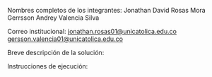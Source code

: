 Nombres completos de los integrantes:
Jonathan David Rosas Mora
Gerrsson Andrey Valencia Silva

Correo institucional:
jonathan.rosas01@unicatolica.edu.co
gersson.valencia01@unicatolica.edu.co

Breve descripción de la solución:

Instrucciones de ejecución:
